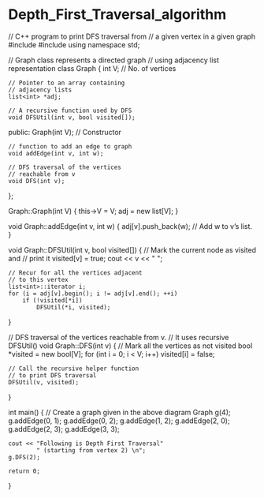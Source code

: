 # Depth_First_Traversal_algorithm

// C++ program to print DFS traversal from
// a given vertex in a  given graph
#include<iostream>
#include<list>
using namespace std;

// Graph class represents a directed graph
// using adjacency list representation
class Graph
{
    int V;    // No. of vertices

    // Pointer to an array containing
    // adjacency lists
    list<int> *adj;

    // A recursive function used by DFS
    void DFSUtil(int v, bool visited[]);
public:
    Graph(int V);   // Constructor

    // function to add an edge to graph
    void addEdge(int v, int w);

    // DFS traversal of the vertices
    // reachable from v
    void DFS(int v);
};

Graph::Graph(int V)
{
    this->V = V;
    adj = new list<int>[V];
}

void Graph::addEdge(int v, int w)
{
    adj[v].push_back(w); // Add w to v’s list.
}

void Graph::DFSUtil(int v, bool visited[])
{
    // Mark the current node as visited and
    // print it
    visited[v] = true;
    cout << v << " ";

    // Recur for all the vertices adjacent
    // to this vertex
    list<int>::iterator i;
    for (i = adj[v].begin(); i != adj[v].end(); ++i)
        if (!visited[*i])
            DFSUtil(*i, visited);
}

// DFS traversal of the vertices reachable from v.
// It uses recursive DFSUtil()
void Graph::DFS(int v)
{
    // Mark all the vertices as not visited
    bool *visited = new bool[V];
    for (int i = 0; i < V; i++)
        visited[i] = false;

    // Call the recursive helper function
    // to print DFS traversal
    DFSUtil(v, visited);
}

int main()
{
    // Create a graph given in the above diagram
    Graph g(4);
    g.addEdge(0, 1);
    g.addEdge(0, 2);
    g.addEdge(1, 2);
    g.addEdge(2, 0);
    g.addEdge(2, 3);
    g.addEdge(3, 3);

    cout << "Following is Depth First Traversal"
            " (starting from vertex 2) \n";
    g.DFS(2);

    return 0;
}
